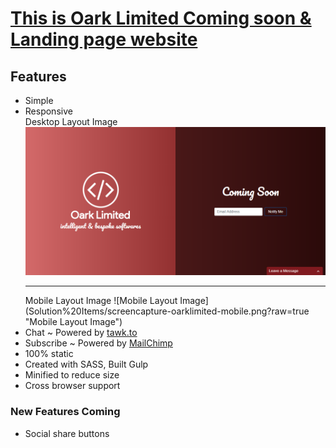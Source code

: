 # [This is Oark Limited Coming soon & Landing page website](oarklimited.com)


## Features

- Simple
- Responsive
    <br/>Desktop Layout Image
    ![Desktop Layout Image](Solution%20Items/screencapture-oarklimited-desktop.png?raw=true "Desktop Layout Image")
    <hr/>Mobile Layout Image
    ![Mobile Layout Image](Solution%20Items/screencapture-oarklimited-mobile.png?raw=true "Mobile Layout Image")
- Chat ~ Powered by [tawk.to](https://tawk.to)
- Subscribe ~ Powered by [MailChimp](https://mailchimp.com/)
- 100% static
- Created with SASS, Built Gulp
- Minified to reduce size
- Cross browser support

### New Features Coming
- Social share buttons
